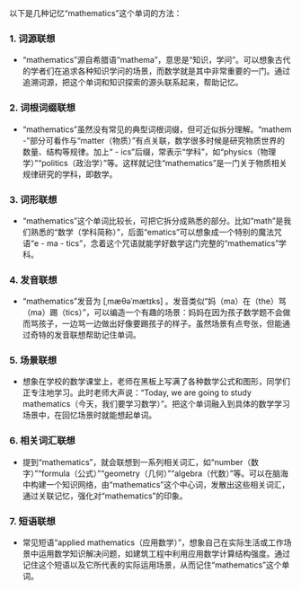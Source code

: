 以下是几种记忆“mathematics”这个单词的方法：

### 1. 词源联想
 - “mathematics”源自希腊语“mathema”，意思是“知识，学问”。可以想象古代的学者们在追求各种知识学问的场景，而数学就是其中非常重要的一门。通过追溯词源，把这个单词和知识探索的源头联系起来，帮助记忆。

### 2. 词根词缀联想
 - “mathematics”虽然没有常见的典型词根词缀，但可近似拆分理解。“mathem -”部分可看作与“matter（物质）”有点关联，数学很多时候是研究物质世界的数量、结构等规律。加上“ - ics”后缀，常表示“学科”，如“physics（物理学）”“politics（政治学）”等。这样就记住“mathematics”是一门关于物质相关规律研究的学科，即数学。

### 3. 词形联想
 - “mathematics”这个单词比较长，可把它拆分成熟悉的部分。比如“math”是我们熟悉的“数学（学科简称）”，后面“ematics”可以想象成一个特别的魔法咒语“e - ma - tics”，念着这个咒语就能学好数学这门完整的“mathematics”学科。

### 4. 发音联想
 - “mathematics”发音为 [ˌmæθəˈmætɪks] 。发音类似“妈（ma）在（the）骂（ma）踢（tics）”，可以编造一个有趣的场景：妈妈在因为孩子数学题不会做而骂孩子，一边骂一边做出好像要踢孩子的样子。虽然场景有点夸张，但能通过奇特的发音联想帮助记住单词。

### 5. 场景联想
 - 想象在学校的数学课堂上，老师在黑板上写满了各种数学公式和图形，同学们正专注地学习。此时老师大声说：“Today, we are going to study mathematics（今天，我们要学习数学）”。把这个单词融入到具体的数学学习场景中，在回忆场景时就能想起单词。

### 6. 相关词汇联想
 - 提到“mathematics”，就会联想到一系列相关词汇，如“number（数字）”“formula（公式）”“geometry（几何）”“algebra（代数）”等。可以在脑海中构建一个知识网络，由“mathematics”这个中心词，发散出这些相关词汇，通过关联记忆，强化对“mathematics”的印象。

### 7. 短语联想
 - 常见短语“applied mathematics（应用数学）”，想象自己在实际生活或工作场景中运用数学知识解决问题，如建筑工程中利用应用数学计算结构强度。通过记住这个短语以及它所代表的实际运用场景，从而记住“mathematics”这个单词。 
